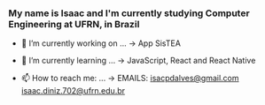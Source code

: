 ### My name is Isaac and I'm currently studying Computer Engineering at UFRN, in Brazil

- 🔭 I’m currently working on ...
      -> App SisTEA
  
- 🌱 I’m currently learning ...
      -> JavaScript, React and React Native

- 📫 How to reach me: ...
      -> EMAILS:
          isacpdalves@gmail.com
          isaac.diniz.702@ufrn.edu.br

<!--
**isaacdiniiz/isaacdiniiz** is a ✨ _special_ ✨ repository because its `README.md` (this file) appears on your GitHub profile.

Here are some ideas to get you started:

- 🔭 I’m currently working on ...
- 🌱 I’m currently learning ...
- 👯 I’m looking to collaborate on ...
- 🤔 I’m looking for help with ...
- 💬 Ask me about ...
- 📫 How to reach me: ...
- 😄 Pronouns: ...
- ⚡ Fun fact: ...
-->

